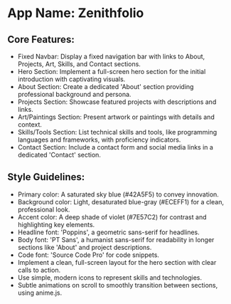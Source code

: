# **App Name**: Zenithfolio

## Core Features:

- Fixed Navbar: Display a fixed navigation bar with links to About, Projects, Art, Skills, and Contact sections.
- Hero Section: Implement a full-screen hero section for the initial introduction with captivating visuals.
- About Section: Create a dedicated 'About' section providing professional background and persona.
- Projects Section: Showcase featured projects with descriptions and links.
- Art/Paintings Section: Present artwork or paintings with details and context.
- Skills/Tools Section: List technical skills and tools, like programming languages and frameworks, with proficiency indicators.
- Contact Section: Include a contact form and social media links in a dedicated 'Contact' section.

## Style Guidelines:

- Primary color: A saturated sky blue (#42A5F5) to convey innovation.
- Background color: Light, desaturated blue-gray (#ECEFF1) for a clean, professional look.
- Accent color: A deep shade of violet (#7E57C2) for contrast and highlighting key elements.
- Headline font: 'Poppins', a geometric sans-serif for headlines.
- Body font: 'PT Sans', a humanist sans-serif for readability in longer sections like 'About' and project descriptions.
- Code font: 'Source Code Pro' for code snippets.
- Implement a clean, full-screen layout for the hero section with clear calls to action.
- Use simple, modern icons to represent skills and technologies.
- Subtle animations on scroll to smoothly transition between sections, using anime.js.